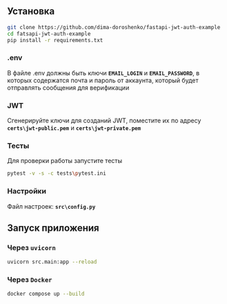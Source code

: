 ## Установка

```bash
git clone https://github.com/dima-doroshenko/fastapi-jwt-auth-example
cd fatsapi-jwt-auth-example
pip install -r requirements.txt
```

### .env

В файле .env должны быть ключи **`EMAIL_LOGIN`** и **`EMAIL_PASSWORD`**, в которых содержатся почта и пароль от аккаунта, который будет отправлять сообщения для верификации

### JWT

Сгенерируйте ключи для созданий JWT, поместите их по адресу **`certs\jwt-public.pem`** и **`certs\jwt-private.pem`**

### Тесты

Для проверки работы запустите тесты
```bash
pytest -v -s -c tests\pytest.ini
```

### Настройки

Файл настроек: **`src\config.py`**

## Запуск приложения

### Через `uvicorn`

```bash
uvicorn src.main:app --reload
```

### Через `Docker`


```bash
docker compose up --build
```
